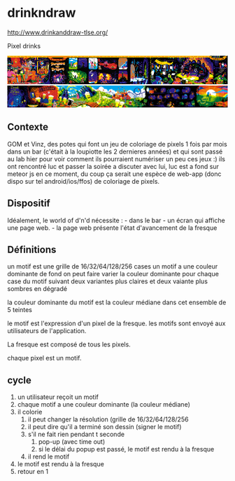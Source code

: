 drinkndraw
==========

http://www.drinkanddraw-tlse.org/

Pixel drinks

![Fresque](public/img/fresques/fresque_dnd_finie.jpg)
![Fresque](public/img/fresques/6-7-8-9-10-11-12-13-14.jpg)

## Contexte

GOM et Vinz, des potes qui font un jeu de coloriage de pixels 1 fois par mois dans un bar (c'était
à la loupiotte les 2 dernieres années) et qui sont passé au lab hier pour voir comment ils pourraient
numériser un peu ces jeux :) ils ont rencontré luc et passer la soirée a discuter avec lui, luc est
a fond sur meteor js en ce moment, du coup ça serait une espèce de web-app (donc dispo sur tel
android/ios/ffos) de coloriage de pixels.


## Dispositif

Idéalement, le world of d'n'd nécessite :
	- dans le bar
		- un écran qui affiche une page web.
			- la page web présente l'état d'avancement de la fresque

## Définitions

un motif est une grille de 16/32/64/128/256 cases
un motif a une couleur dominante de fond
on peut faire varier la couleur dominante pour chaque case du motif suivant deux variantes plus claires et deux vaiante plus sombres en dégradé

la couleur dominante du motif est la couleur médiane dans cet ensemble de 5 teintes

le motif est l'expression d'un pixel de la fresque.
les motifs sont envoyé aux utilisateurs de l'application.

La fresque est composé de tous les pixels.

chaque pixel est un motif.


## cycle

1. un utilisateur reçoit un motif
2. chaque motif a une couleur dominante (la couleur médiane)
3. il colorie
    1. il peut changer la résolution (grille de 16/32/64/128/256
    2. il peut dire qu'il a terminé son dessin (signer le motif)
    3. s'il ne fait rien pendant t seconde
        1. pop-up (avec time out)
        2. si le délai du popup est passé, le motif est rendu à la fresque
    4. il rend le motif
4. le motif est rendu à la fresque
5. retour en 1
